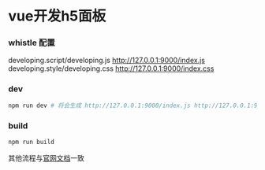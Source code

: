 # vue开发h5面板

### whistle 配置

developing.script/developing.js http://127.0.0.1:9000/index.js
developing.style/developing.css http://127.0.0.1:9000/index.css

### dev
```bash
npm run dev # 将会生成 http://127.0.0.1:9000/index.js http://127.0.0.1:9000/index.css

```

### build
```bash
npm run build

```

其他流程与[官网文档](https://cloud.tencent.com/document/product/1081/49027)一致
